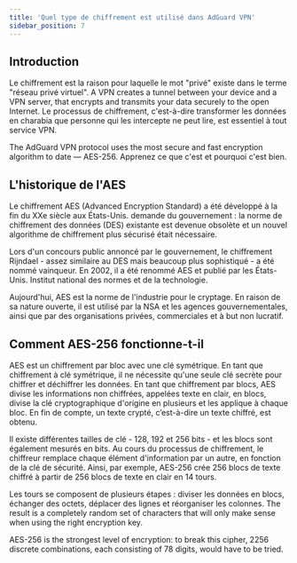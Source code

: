 ```yaml
---
title: 'Quel type de chiffrement est utilisé dans AdGuard VPN'
sidebar_position: 7
---
```


## Introduction

Le chiffrement est la raison pour laquelle le mot "privé" existe dans le terme "réseau privé virtuel". A VPN creates a tunnel between your device and a VPN server, that encrypts and transmits your data securely to the open Internet. Le processus de chiffrement, c'est-à-dire transformer les données en charabia que personne qui les intercepte ne peut lire, est essentiel à tout service VPN.

The AdGuard VPN protocol uses the most secure and fast encryption algorithm to date — AES-256. Apprenez ce que c'est et pourquoi c'est bien.

## L'historique de l'AES

Le chiffrement AES (Advanced Encryption Standard) a été développé à la fin du XXe siècle aux États-Unis. demande du gouvernement : la norme de chiffrement des données (DES) existante est devenue obsolète et un nouvel algorithme de chiffrement plus sécurisé était nécessaire.

Lors d'un concours public annoncé par le gouvernement, le chiffrement Rijndael - assez similaire au DES mais beaucoup plus sophistiqué - a été nommé vainqueur. En 2002, il a été renommé AES et publié par les États-Unis. Institut national des normes et de la technologie.

Aujourd'hui, AES est la norme de l'industrie pour le cryptage. En raison de sa nature ouverte, il est utilisé par la NSA et les agences gouvernementales, ainsi que par des organisations privées, commerciales et à but non lucratif.

## Comment AES-256 fonctionne-t-il

AES est un chiffrement par bloc avec une clé symétrique. En tant que chiffrement à clé symétrique, il ne nécessite qu'une seule clé secrète pour chiffrer et déchiffrer les données. En tant que chiffrement par blocs, AES divise les informations non chiffrées, appelées texte en clair, en blocs, divise la clé cryptographique d'origine en plusieurs et les applique à chaque bloc. En fin de compte, un texte crypté, c’est-à-dire un texte chiffré, est obtenu.

Il existe différentes tailles de clé - 128, 192 et 256 bits - et les blocs sont également mesurés en bits. Au cours du processus de chiffrement, le chiffreur remplace chaque élément d'information par un autre, en fonction de la clé de sécurité. Ainsi, par exemple, AES-256 crée 256 blocs de texte chiffré à partir de 256 blocs de texte en clair en 14 tours.

Les tours se composent de plusieurs étapes : diviser les données en blocs, échanger des octets, déplacer des lignes et réorganiser les colonnes. The result is a completely random set of characters that will only make sense when using the right encryption key.

AES-256 is the strongest level of encryption: to break this cipher, 2256 discrete combinations, each consisting of 78 digits, would have to be tried.
